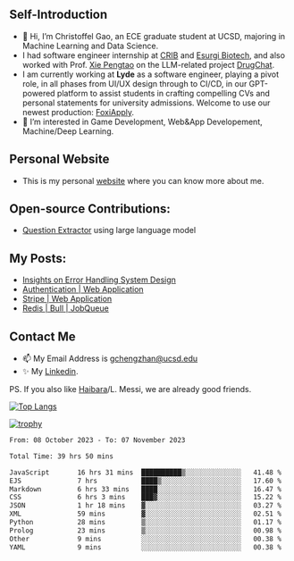 ## Self-Introduction
- 👋 Hi, I’m Christoffel Gao, an ECE graduate student at UCSD, majoring in Machine Learning and Data Science.
- I had software engineer internship at [CRIB](https://www.linkedin.com/company/trycrib/) and [Esurgi Biotech](https://myesurgi.com/), and also worked with Prof. [Xie Pengtao](https://pengtaoxie.github.io/) on the LLM-related project [DrugChat](https://github.com/UCSD-AI4H/drugchat).
- I am currently working at **Lyde** as a software engineer, playing a pivot role, in all phases from UI/UX design through to CI/CD, in our GPT-powered platform to assist students in crafting compelling CVs and personal statements for university admissions. Welcome to use our newest production: [FoxiApply](https://lyde.io).
- 👀 I’m interested in Game Development, Web&App Developement, Machine/Deep Learning.

## Personal Website
-  This is my personal [website](https://gaochengzhan.netlify.app/) where you can know more about me.

## Open-source Contributions:
- [Question Extractor](https://github.com/nestordemeure/question_extractor) using large language model

## My Posts:
- [Insights on Error Handling System Design](https://gaochengzhan.netlify.app/post/error-handling/)
- [Authentication | Web Application](https://gaochengzhan.netlify.app/post/authentication/)
- [Stripe | Web Application](https://gaochengzhan.netlify.app/post/stripe/)
- [Redis | Bull | JobQueue](https://gaochengzhan.netlify.app/post/job-queue/)

## Contact Me
- 📫 My Email Address is gchengzhan@ucsd.edu
- ✨ My [Linkedin](https://www.linkedin.com/in/chengzhan-christoffel-gao/).

PS. If you also like [Haibara](https://www.detectiveconanworld.com/wiki/Ai_Haibara)/L. Messi, we are already good friends.

[![Top Langs](https://github-readme-stats.vercel.app/api/top-langs/?username=gaochengzhan&layout=compact&exclude_repo=CNN-based-Image-Recognition-for-AsianGiant-Hornets,Machine-Learning-and-Data-Computing-Tongji,NLP-on-Blogs-during-COVID-19-Pandemic,CSE258-Web-Mining-and-Recommder-System,Stock-Prediction-using-LSTM-Model)](https://github.com/anuraghazra/github-readme-stats)

[![trophy](https://github-profile-trophy.vercel.app/?username=gaochengzhan&theme=flat&row=1&margin-w=12)](https://github.com/ryo-ma/github-profile-trophy)

<!--START_SECTION:waka-->

```txt
From: 08 October 2023 - To: 07 November 2023

Total Time: 39 hrs 50 mins

JavaScript       16 hrs 31 mins  ██████████▒░░░░░░░░░░░░░░   41.48 %
EJS              7 hrs           ████▒░░░░░░░░░░░░░░░░░░░░   17.60 %
Markdown         6 hrs 33 mins   ████░░░░░░░░░░░░░░░░░░░░░   16.47 %
CSS              6 hrs 3 mins    ███▓░░░░░░░░░░░░░░░░░░░░░   15.22 %
JSON             1 hr 18 mins    ▓░░░░░░░░░░░░░░░░░░░░░░░░   03.27 %
XML              59 mins         ▓░░░░░░░░░░░░░░░░░░░░░░░░   02.51 %
Python           28 mins         ▒░░░░░░░░░░░░░░░░░░░░░░░░   01.17 %
Prolog           23 mins         ▒░░░░░░░░░░░░░░░░░░░░░░░░   00.98 %
Other            9 mins          ░░░░░░░░░░░░░░░░░░░░░░░░░   00.38 %
YAML             9 mins          ░░░░░░░░░░░░░░░░░░░░░░░░░   00.38 %
```

<!--END_SECTION:waka-->

<!---
gaochengzhan/gaochengzhan is a ✨ special ✨ repository because its `README.md` (this file) appears on your GitHub profile.
You can click the Preview link to take a look at your changes.
--->
